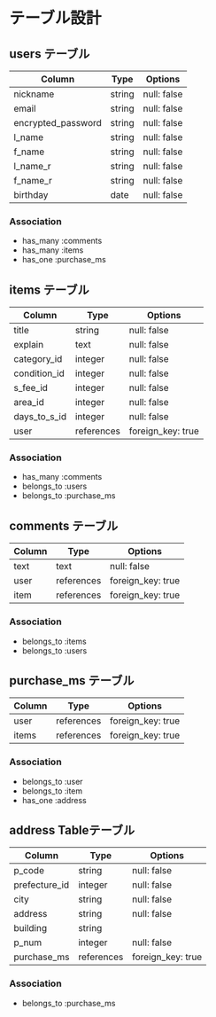 # テーブル設計

## users テーブル
| Column             | Type    | Options     |
|--------------------|---------|-------------|
| nickname           | string  | null: false |
| email              | string  | null: false |
| encrypted_password | string  | null: false |
| l_name             | string  | null: false |
| f_name             | string  | null: false |
| l_name_r           | string  | null: false |
| f_name_r           | string  | null: false |
| birthday           | date    | null: false |


### Association
- has_many :comments
- has_many :items
- has_one :purchase_ms

## items テーブル
| Column       | Type       | Options           |
|--------------|------------|-------------------|
| title        | string     | null: false       |
| explain      | text       | null: false       |
| category_id  | integer    | null: false       |
| condition_id | integer    | null: false       |
| s_fee_id     | integer    | null: false       |
| area_id      | integer    | null: false       |
| days_to_s_id | integer    | null: false       |
| user         | references | foreign_key: true |

### Association
- has_many :comments
- belongs_to :users
- belongs_to :purchase_ms

## comments テーブル
| Column    | Type       | Options            |
|-----------|------------|--------------------|
| text      | text       | null: false        |
| user      | references | foreign_key: true |
| item      | references | foreign_key: true  |

### Association
- belongs_to :items
- belongs_to :users

## purchase_ms テーブル
| Column    | Type       | Options           |
|-----------|------------|-------------------|
| user      | references | foreign_key: true |
| items     | references | foreign_key: true |


### Association
- belongs_to :user
- belongs_to :item
- has_one :address

## address Tableテーブル
| Column        | Type       | Options           |
|---------------|------------|-------------------|
| p_code        | string     | null: false       |
| prefecture_id | integer    | null: false       |
| city          | string     | null: false       |
| address       | string     | null: false       |
| building      | string     |                   |
| p_num         | integer    | null: false       |
| purchase_ms   | references | foreign_key: true |

### Association
- belongs_to :purchase_ms
